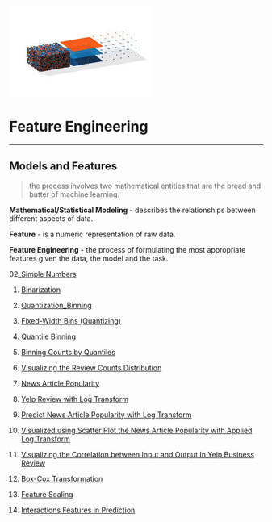 ![png](image/feature_engineering.png)

# Feature Engineering
---


## Models and Features

> the process involves two mathematical entities that are the bread and butter of machine learning.

**Mathematical/Statistical Modeling** - describes the relationships between different aspects of data.

**Feature** - is a numeric representation of raw data.

**Feature Engineering** - the process of formulating the most appropriate features given the data, the model and the task.

02_[Simple Numbers](https://github.com/CFerraren/Feature-Engineering-for-Machine-Learning/tree/master/02_Simple%20Numbers)

1. [Binarization](https://github.com/CFerraren/Feature-Engineering-for-Machine-Learning/blob/master/02_Simple%20Numbers/2-1_Binarization.ipynb)

2. [Quantization_Binning](https://github.com/CFerraren/Feature-Engineering-for-Machine-Learning/blob/master/02_Simple%20Numbers/2-2_Quantization_Binning.ipynb)

3. [Fixed-Width Bins (Quantizing)](https://github.com/CFerraren/Feature-Engineering-for-Machine-Learning/blob/master/02_Simple%20Numbers/2-3_Fixed-Width%20Bins%20(Quantizing).ipynb)

4. [Quantile Binning](https://github.com/CFerraren/Feature-Engineering-for-Machine-Learning/blob/master/02_Simple%20Numbers/2-4_Quantile%20Binning.ipynb)

5. [Binning Counts by Quantiles](https://github.com/CFerraren/Feature-Engineering-for-Machine-Learning/blob/master/02_Simple%20Numbers/2-5_Binning%20Counts%20by%20Quantiles.ipynb)

6. [Visualizing the Review Counts Distribution](https://github.com/CFerraren/Feature-Engineering-for-Machine-Learning/blob/master/02_Simple%20Numbers/2-6_Visualizing%20the%20Review%20Counts%20Distribution.ipynb)

7. [News Article Popularity](https://github.com/CFerraren/Feature-Engineering-for-Machine-Learning/blob/master/02_Simple%20Numbers/2-7_News%20Article%20Popularity.ipynb)

8. [Yelp Review with Log Transform](https://github.com/CFerraren/Feature-Engineering-for-Machine-Learning/blob/master/02_Simple%20Numbers/2-8_Yelp%20Review%20with%20Log%20Transform.ipynb)

9. [Predict News Article Popularity with Log Transform](https://github.com/CFerraren/Feature-Engineering-for-Machine-Learning/blob/master/02_Simple%20Numbers/2-9_Predict%20News%20Article%20Popularity%20with%20Log%20Transform.ipynb)

10. [Visualized using Scatter Plot the News Article Popularity with Applied Log Transform](https://github.com/CFerraren/Feature-Engineering-for-Machine-Learning/blob/master/02_Simple%20Numbers/2-10_Visualized%20using%20Scatter%20Plot%20the%20News%20Article%20Popularity%20with%20Applied%20Log%20Transform.ipynb)

11. [Visualizing the Correlation between Input and Output In Yelp Business Review](https://github.com/CFerraren/Feature-Engineering-for-Machine-Learning/blob/master/02_Simple%20Numbers/2-11_Visualizing%20the%20Correlation%20between%20Input%20and%20Output%20In%20Yelp%20Business%20Review.ipynb)
12. [Box-Cox Transformation](https://github.com/CFerraren/Feature-Engineering-for-Machine-Learning/blob/master/02_Simple%20Numbers/2-12_Box-Cox%20Transformation.ipynb)

13. [Feature Scaling](https://github.com/CFerraren/Feature-Engineering-for-Machine-Learning/blob/master/02_Simple%20Numbers/2-13_Feature%20Scaling.ipynb)

14. [Interactions Features in Prediction](https://github.com/CFerraren/Feature-Engineering-for-Machine-Learning/blob/master/02_Simple%20Numbers/2-14_Interactions%20Features%20in%20Prediction.ipynb)